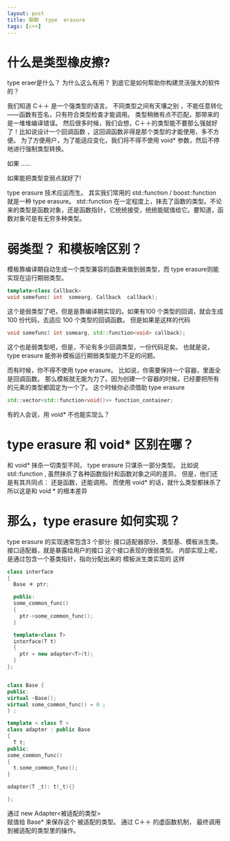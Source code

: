 ```yaml
---
layout: post
title: 聊聊  type  erasure
tags: [c++]
---
```


# 什么是类型橡皮擦? 

type eraer是什么？ 为什么这么有用？ 到底它是如何帮助你构建灵活强大的软件的？ 

我们知道 C＋＋ 是一个强类型的语言。 不同类型之间有天壤之别 ，不能任意转化——函数有签名，只有符合类型检查才能调用。
类型稍微有点不匹配，那带来的是一堆堆编译错误。 
然后很多时候，我们会想，C＋＋的类型能不要那么强就好了！比如说设计一个回调函数 ，这回调函数非得是那个类型的才能使用，多不方便。 
为了方便用户，为了能适应变化，我们将不得不使用 void*  参数，然后不停地进行强制类型转换。

如果 ......

如果能把类型变弱点就好了!

type erasure 技术应运而生。
其实我们常用的 std::function / boost::function 就是一种  type erasure。
std::function 在一定程度上，抹去了函数的类型。不论来的类型是函数对象，还是函数指针，它统统接受，统统能赋值给它。要知道，函数对象可是有无穷多种类型。

# 弱类型？ 和模板啥区别？

模板靠编译期自动生成一个类型兼容的函数来做到弱类型，而  type erasure则能实现在运行期弱类型。

```c++
template<class Callback>
void somefunc( int  somearg, Callback  callback); 
```

这个是弱类型了吧，但是是靠编译期实现的。如果有100 个类型的回调，就会生成 100 份代码，去适应 100 个类型的回调函数。
但是如果是这样的代码

```c++
void somefunc( int somearg, std::function<void> callback); 
```

这个也是弱类型吧，但是，不论有多少回调类型，一份代码足矣。
也就是说， type erasure 能弥补模板运行期弱类型能力不足的问题。

而有时候，你不得不使用 type erasure。
比如说，你需要保持一个容器，里面全是回调函数。
那么模板就无能为力了。因为创建一个容器的时候，已经要把所有的元素的类型都固定为一个了。 
这个时候你必须借助 type erasure 

```c++
std::vector<std::function<void()>> function_container;
```

有的人会说，用  void*  不也能实现么？

# type erasure 和 void* 区别在哪？ 

和 void* 抹杀一切类型不同， type erasure 只谋杀一部分类型。 
比如说 std::function , 虽然抹杀了各种函数指针和函数对象之间的差异。
但是，他们还是有其共同点： 还是函数，还能调用。
而使用 void* 的话，就什么类型都抹杀了 
所以这是和 void * 的根本差异 


# 那么，type erasure 如何实现？ 

type erasure 的实现通常包含3 个部分: 接口适配器部分、类型基、模板派生类。 
接口适配器，就是暴露给用户的接口 
这个接口表现的很弱类型。 
内部实现上呢，是通过包含一个基类指针，指向分配出来的 模板派生类实现的 
这样

```c++
class interface
{
  Base ＊ ptr; 

  public:
  some_common_func()
  {
    ptr->some_common_func();
  }

  template<class T>
  interface(T t)
  {
    ptr = new adapter<T>(t);
  }
};


class Base {
public:
virtual ~Base();
virtual some_common_func() = 0 ;
} ; 

template < class T >
class adapter : public Base
{
  T t;
public: 
some_common_func()
{
  t.some_common_func();
}

adapter(T _t): t(_t){}

};
```

通过  new Adapter<被适配的类型>  
赋值给 Base* 来保存这个 被适配的类型。 
通过 C＋＋ 的虚函数机制， 最终调用到被适配的类型里的操作。
